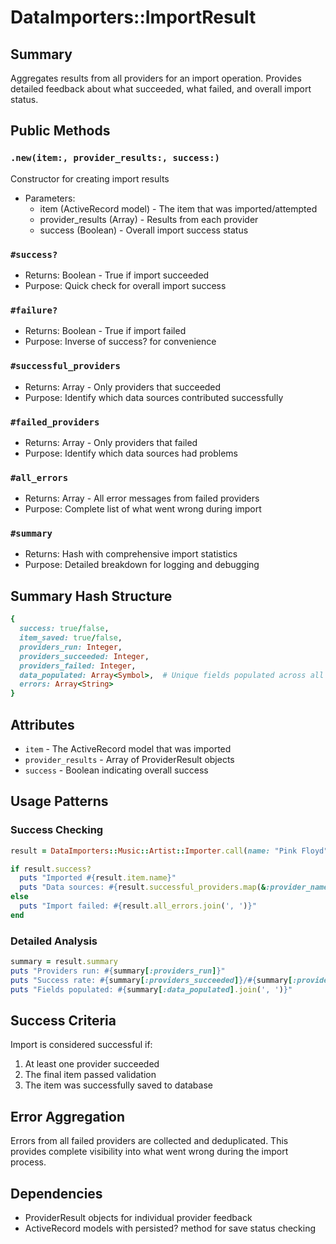 # DataImporters::ImportResult

## Summary
Aggregates results from all providers for an import operation. Provides detailed feedback about what succeeded, what failed, and overall import status.

## Public Methods

### `.new(item:, provider_results:, success:)`
Constructor for creating import results
- Parameters:
  - item (ActiveRecord model) - The item that was imported/attempted
  - provider_results (Array<ProviderResult>) - Results from each provider
  - success (Boolean) - Overall import success status

### `#success?`
- Returns: Boolean - True if import succeeded
- Purpose: Quick check for overall import success

### `#failure?`
- Returns: Boolean - True if import failed
- Purpose: Inverse of success? for convenience

### `#successful_providers`
- Returns: Array<ProviderResult> - Only providers that succeeded
- Purpose: Identify which data sources contributed successfully

### `#failed_providers`
- Returns: Array<ProviderResult> - Only providers that failed
- Purpose: Identify which data sources had problems

### `#all_errors`
- Returns: Array<String> - All error messages from failed providers
- Purpose: Complete list of what went wrong during import

### `#summary`
- Returns: Hash with comprehensive import statistics
- Purpose: Detailed breakdown for logging and debugging

## Summary Hash Structure
```ruby
{
  success: true/false,
  item_saved: true/false,
  providers_run: Integer,
  providers_succeeded: Integer,
  providers_failed: Integer,
  data_populated: Array<Symbol>,  # Unique fields populated across all providers
  errors: Array<String>
}
```

## Attributes
- `item` - The ActiveRecord model that was imported
- `provider_results` - Array of ProviderResult objects
- `success` - Boolean indicating overall success

## Usage Patterns

### Success Checking
```ruby
result = DataImporters::Music::Artist::Importer.call(name: "Pink Floyd")

if result.success?
  puts "Imported #{result.item.name}"
  puts "Data sources: #{result.successful_providers.map(&:provider_name).join(', ')}"
else
  puts "Import failed: #{result.all_errors.join(', ')}"
end
```

### Detailed Analysis
```ruby
summary = result.summary
puts "Providers run: #{summary[:providers_run]}"
puts "Success rate: #{summary[:providers_succeeded]}/#{summary[:providers_run]}"
puts "Fields populated: #{summary[:data_populated].join(', ')}"
```

## Success Criteria
Import is considered successful if:
1. At least one provider succeeded
2. The final item passed validation
3. The item was successfully saved to database

## Error Aggregation
Errors from all failed providers are collected and deduplicated. This provides complete visibility into what went wrong during the import process.

## Dependencies
- ProviderResult objects for individual provider feedback
- ActiveRecord models with persisted? method for save status checking